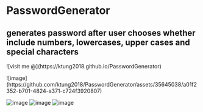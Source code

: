 # PasswordGenerator
<h2>generates password after user chooses whether include numbers, lowercases, upper cases and special characters</h2>
<p>![visit me @](https://ktung2018.github.io/PasswordGenerator)</p>
![image](https://github.com/ktung2018/PasswordGenerator/assets/35645038/a01f2352-b701-4824-a371-c724f3920807)

![image](https://github.com/ktung2018/PasswordGenerator/assets/35645038/9299841e-9677-47e7-99a4-07fc4b4eb798)
![image](https://github.com/ktung2018/PasswordGenerator/assets/35645038/4890fba0-2d6f-4d67-b787-3ca5e73af182)
![image](https://github.com/ktung2018/PasswordGenerator/assets/35645038/6fc5d489-787c-4054-9b78-c9651e85d4dc)



